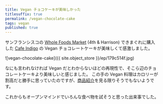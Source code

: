 ```yaml
---
title: Vegan チョコケーキが美味しかった
titlesuffix: true
permalink: /vegan-chocolate-cake
tags: vegan
published: true
---
```


サンフランシスコの [Whole Foods Market](https://www.wholefoodsmarket.com/) (4th & Harrison) できまぐれに購入した [Cafe Indigo](https://www.cafeindigo.com/) の Vegan チョコレートケーキが美味しくて感激しました。

![vegan-chocolate-cake]({{ site.object_store }}/ep/179c514f.jpg)

なにも言われなければ Vegan だとわからないほどの再現性で、そこら辺のチョコレートケーキより美味しいと感じました。
この手の Vegan 料理はカロリーが割高だと勝手に思っていたのですが、[商品紹介](https://www.cafeindigo.com/vegan-chocolate-cake)を見る限りそうでもないようです。

これからもオープンマインドでいろんな食べ物を試そうと思った出来事でした。
